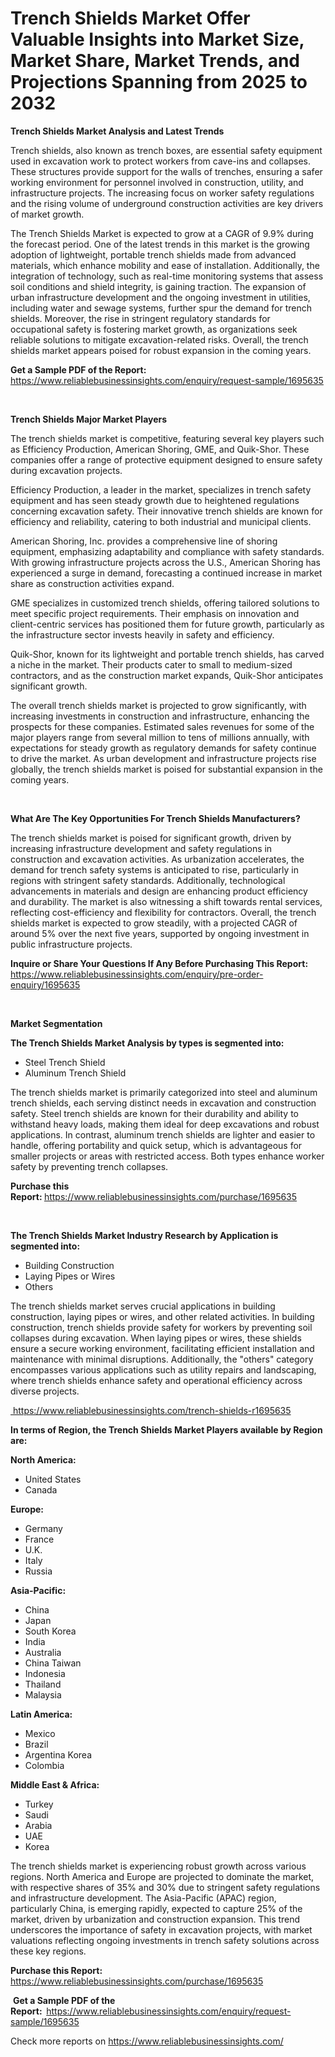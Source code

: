 <p><h1>Trench Shields Market Offer Valuable Insights into Market Size, Market Share, Market Trends, and Projections Spanning from 2025 to 2032</h1></p><p><strong>Trench Shields Market Analysis and Latest Trends</strong></p>
<p><p>Trench shields, also known as trench boxes, are essential safety equipment used in excavation work to protect workers from cave-ins and collapses. These structures provide support for the walls of trenches, ensuring a safer working environment for personnel involved in construction, utility, and infrastructure projects. The increasing focus on worker safety regulations and the rising volume of underground construction activities are key drivers of market growth.</p><p>The Trench Shields Market is expected to grow at a CAGR of 9.9% during the forecast period. One of the latest trends in this market is the growing adoption of lightweight, portable trench shields made from advanced materials, which enhance mobility and ease of installation. Additionally, the integration of technology, such as real-time monitoring systems that assess soil conditions and shield integrity, is gaining traction. The expansion of urban infrastructure development and the ongoing investment in utilities, including water and sewage systems, further spur the demand for trench shields. Moreover, the rise in stringent regulatory standards for occupational safety is fostering market growth, as organizations seek reliable solutions to mitigate excavation-related risks. Overall, the trench shields market appears poised for robust expansion in the coming years.</p></p>
<p><strong>Get a Sample PDF of the Report:&nbsp;</strong> <a href="https://www.reliablebusinessinsights.com/enquiry/request-sample/1695635?utm_campaign=3109&utm_medium=2&utm_source=Github&utm_content=ia&utm_term=09042025&utm_id=trench-shields">https://www.reliablebusinessinsights.com/enquiry/request-sample/1695635</a></p>
<p>&nbsp;</p>
<p><strong>Trench Shields Major Market Players</strong></p>
<p><p>The trench shields market is competitive, featuring several key players such as Efficiency Production, American Shoring, GME, and Quik-Shor. These companies offer a range of protective equipment designed to ensure safety during excavation projects. </p><p>Efficiency Production, a leader in the market, specializes in trench safety equipment and has seen steady growth due to heightened regulations concerning excavation safety. Their innovative trench shields are known for efficiency and reliability, catering to both industrial and municipal clients. </p><p>American Shoring, Inc. provides a comprehensive line of shoring equipment, emphasizing adaptability and compliance with safety standards. With growing infrastructure projects across the U.S., American Shoring has experienced a surge in demand, forecasting a continued increase in market share as construction activities expand.</p><p>GME specializes in customized trench shields, offering tailored solutions to meet specific project requirements. Their emphasis on innovation and client-centric services has positioned them for future growth, particularly as the infrastructure sector invests heavily in safety and efficiency.</p><p>Quik-Shor, known for its lightweight and portable trench shields, has carved a niche in the market. Their products cater to small to medium-sized contractors, and as the construction market expands, Quik-Shor anticipates significant growth.</p><p>The overall trench shields market is projected to grow significantly, with increasing investments in construction and infrastructure, enhancing the prospects for these companies. Estimated sales revenues for some of the major players range from several million to tens of millions annually, with expectations for steady growth as regulatory demands for safety continue to drive the market. As urban development and infrastructure projects rise globally, the trench shields market is poised for substantial expansion in the coming years.</p></p>
<p>&nbsp;</p>
<p><strong>What Are The Key Opportunities For Trench Shields Manufacturers?</strong></p>
<p><p>The trench shields market is poised for significant growth, driven by increasing infrastructure development and safety regulations in construction and excavation activities. As urbanization accelerates, the demand for trench safety systems is anticipated to rise, particularly in regions with stringent safety standards. Additionally, technological advancements in materials and design are enhancing product efficiency and durability. The market is also witnessing a shift towards rental services, reflecting cost-efficiency and flexibility for contractors. Overall, the trench shields market is expected to grow steadily, with a projected CAGR of around 5% over the next five years, supported by ongoing investment in public infrastructure projects.</p></p>
<p><strong>Inquire or Share Your Questions If Any Before Purchasing This Report:</strong> <a href="https://www.reliablebusinessinsights.com/enquiry/pre-order-enquiry/1695635?utm_campaign=3109&utm_medium=2&utm_source=Github&utm_content=ia&utm_term=09042025&utm_id=trench-shields">https://www.reliablebusinessinsights.com/enquiry/pre-order-enquiry/1695635</a></p>
<p>&nbsp;</p>
<p><strong>Market Segmentation</strong></p>
<p><strong>The Trench Shields Market Analysis by types is segmented into:</strong></p>
<p><ul><li>Steel Trench Shield</li><li>Aluminum Trench Shield</li></ul></p>
<p><p>The trench shields market is primarily categorized into steel and aluminum trench shields, each serving distinct needs in excavation and construction safety. Steel trench shields are known for their durability and ability to withstand heavy loads, making them ideal for deep excavations and robust applications. In contrast, aluminum trench shields are lighter and easier to handle, offering portability and quick setup, which is advantageous for smaller projects or areas with restricted access. Both types enhance worker safety by preventing trench collapses.</p></p>
<p><strong>Purchase this Report:&nbsp;</strong><a href="https://www.reliablebusinessinsights.com/purchase/1695635?utm_campaign=3109&utm_medium=2&utm_source=Github&utm_content=ia&utm_term=09042025&utm_id=trench-shields">https://www.reliablebusinessinsights.com/purchase/1695635</a></p>
<p>&nbsp;</p>
<p><strong>The Trench Shields Market Industry Research by Application is segmented into:</strong></p>
<p><ul><li>Building Construction</li><li>Laying Pipes or Wires</li><li>Others</li></ul></p>
<p><p>The trench shields market serves crucial applications in building construction, laying pipes or wires, and other related activities. In building construction, trench shields provide safety for workers by preventing soil collapses during excavation. When laying pipes or wires, these shields ensure a secure working environment, facilitating efficient installation and maintenance with minimal disruptions. Additionally, the "others" category encompasses various applications such as utility repairs and landscaping, where trench shields enhance safety and operational efficiency across diverse projects.</p></p>
<p><a href="https://www.reliablebusinessinsights.com/trench-shields-r1695635?utm_campaign=3109&utm_medium=2&utm_source=Github&utm_content=ia&utm_term=09042025&utm_id=trench-shields">&nbsp;https://www.reliablebusinessinsights.com/trench-shields-r1695635</a></p>
<p><strong>In terms of Region, the Trench Shields Market Players available by Region are:</strong></p>
<p>
    <p> <strong> North America: </strong>
        <ul>
            <li>United States</li>
            <li>Canada</li>
        </ul>
        </p> 
    <p> <strong> Europe: </strong>
        <ul>
            <li>Germany</li>
            <li>France</li>
            <li>U.K.</li>
            <li>Italy</li>
            <li>Russia</li>
        </ul>
        </p> 
    <p> <strong> Asia-Pacific: </strong>
        <ul>
            <li>China</li>
            <li>Japan</li>
            <li>South Korea</li>
            <li>India</li>
            <li>Australia</li>
            <li>China Taiwan</li>
            <li>Indonesia</li>
            <li>Thailand</li>
            <li>Malaysia</li>
        </ul>
        </p> 
    <p> <strong> Latin America: </strong>
        <ul>
            <li>Mexico</li>
            <li>Brazil</li>
            <li>Argentina Korea</li>
            <li>Colombia</li>
        </ul>
        </p> 
    <p> <strong> Middle East & Africa: </strong>
        <ul>
            <li>Turkey</li>
            <li>Saudi</li>
            <li>Arabia</li>
            <li>UAE</li>
            <li>Korea</li>
        </ul>
    </p>
    </p>
<p><p>The trench shields market is experiencing robust growth across various regions. North America and Europe are projected to dominate the market, with respective shares of 35% and 30% due to stringent safety regulations and infrastructure development. The Asia-Pacific (APAC) region, particularly China, is emerging rapidly, expected to capture 25% of the market, driven by urbanization and construction expansion. This trend underscores the importance of safety in excavation projects, with market valuations reflecting ongoing investments in trench safety solutions across these key regions.</p></p>
<p><strong>Purchase this Report: </strong><a href="https://www.reliablebusinessinsights.com/purchase/1695635?utm_campaign=3109&utm_medium=2&utm_source=Github&utm_content=ia&utm_term=09042025&utm_id=trench-shields">https://www.reliablebusinessinsights.com/purchase/1695635</a></p>
<p>&nbsp;<strong>Get a Sample PDF of the Report:&nbsp;&nbsp;</strong><a href="https://www.reliablebusinessinsights.com/enquiry/request-sample/1695635?utm_campaign=3109&utm_medium=2&utm_source=Github&utm_content=ia&utm_term=09042025&utm_id=trench-shields">https://www.reliablebusinessinsights.com/enquiry/request-sample/1695635</a></p>
<p><strong></strong></p>
<p>Check more reports on <a href="https://www.reliablebusinessinsights.com/?utm_campaign=3109&utm_medium=2&utm_source=Github&utm_content=ia&utm_term=09042025&utm_id=trench-shields">https://www.reliablebusinessinsights.com/</a></p>